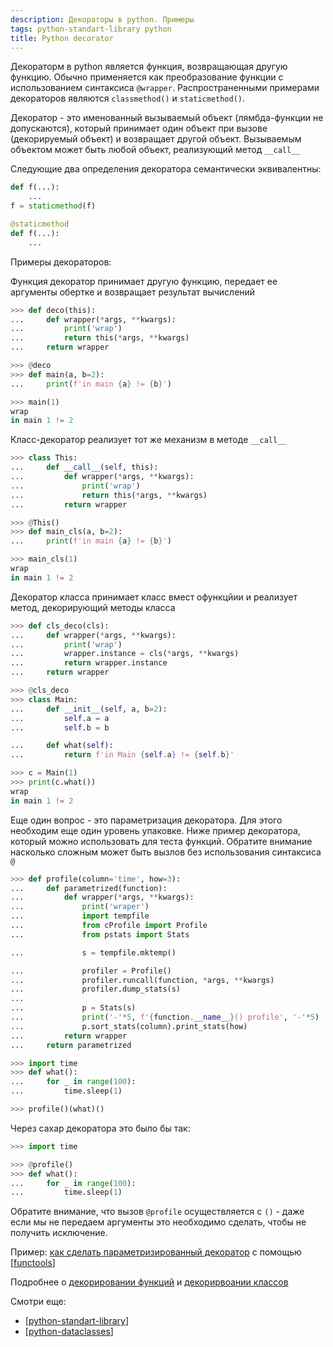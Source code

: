 ```yaml
---
description: Декораторы в python. Примеры
tags: python-standart-library python
title: Python decorator
---
```

Декораторм в python является функция, возвращающая другую функцию. Обычно применяется как преобразование функции с использованием синтаксиса `@wrapper`. Распространенными примерами декораторов являются `classmethod()` и `staticmethod()`.

Декоратор - это именованный вызываемый объект (лямбда-функции не допускаются), который принимает один объект при вызове (декорируемый объект) и возвращает другой объект. Вызываемым объектом может быть любой объект, реализующий метод `__call__`

Cледующие два определения декоратора семантически эквивалентны:

```python
def f(...):
    ...
f = staticmethod(f)

@staticmethod
def f(...):
    ...
```

Примеры декораторов:

Функция декоратор принимает другую функцию, передает ее аргументы обертке и возвращает результат вычислений

```python
>>> def deco(this):
...     def wrapper(*args, **kwargs):
...         print('wrap')
...         return this(*args, **kwargs)
...     return wrapper

>>> @deco
>>> def main(a, b=2):
...     print(f'in main {a} != {b}')

>>> main(1)
wrap
in main 1 != 2
```

Класс-декоратор реализует тот же механизм в методе `__call__`

```python
>>> class This:
...     def __call__(self, this):
...         def wrapper(*args, **kwargs):
...             print('wrap')
...             return this(*args, **kwargs)
...         return wrapper

>>> @This()
>>> def main_cls(a, b=2):
...     print(f'in main {a} != {b}')

>>> main_cls(1)
wrap
in main 1 != 2
```

Декоратор класса принимает класс вмест офункцйии и реализует метод, декорирующий методы класса

```python
>>> def cls_deco(cls):
...     def wrapper(*args, **kwargs):
...         print('wrap')
...         wrapper.instance = cls(*args, **kwargs)
...         return wrapper.instance
...     return wrapper

>>> @cls_deco
>>> class Main:
...     def __init__(self, a, b=2):
...         self.a = a
...         self.b = b

...     def what(self):
...         return f'in Main {self.a} != {self.b}'

>>> c = Main(1)
>>> print(c.what())
wrap
in main 1 != 2
```

Еще один вопрос - это параметризация декоратора. Для этого необходим еще один уровень упаковке. Ниже пример декоратора, который можно использовать для теста функций. Обратите внимание насколько сложным может быть вызлов без использования синтаксиса `@`

```python
>>> def profile(column='time', how=3):
...     def parametrized(function):
...         def wrapper(*args, **kwargs):
...             print('wraper')
...             import tempfile
...             from cProfile import Profile
...             from pstats import Stats

...             s = tempfile.mktemp()

...             profiler = Profile()
...             profiler.runcall(function, *args, **kwargs)
...             profiler.dump_stats(s)
...
...             p = Stats(s)
...             print('-'*5, f'{function.__name__}() profile', '-'*5)
...             p.sort_stats(column).print_stats(how)
...         return wrapper
...     return parametrized

>>> import time
>>> def what():
...     for _ in range(100):
...         time.sleep(1)

>>> profile()(what)()
```

Через сахар декоратора это было бы так:

```python
>>> import time

>>> @profile()
>>> def what():
...     for _ in range(100):
...         time.sleep(1)
```

Обратите внимание, что вызов `@profile` осуществляется с `()` - даже если мы не передаем аргументы это необходимо сделать, чтобы не получить исключение.

Пример: [как сделать параметризированный декоратор](https://stackoverflow.com/a/25827070/15966204) с помощью [[functools]]

Подробнее о [декорировании функций](https://docs.python.org/3/reference/compound_stmts.html#function) и [декорирвоании классов](https://docs.python.org/3/reference/compound_stmts.html#class)

Смотри еще:

- [[python-standart-library]]
- [[python-dataclasses]]

[//begin]: # "Autogenerated link references for markdown compatibility"
[functools]: functools "Functools"
[python-standart-library]: ../lists/python-standart-library "Стандартная библиотека python и полезные ресурсы"
[python-dataclasses]: python-dataclasses "Python dataclasses"
[//end]: # "Autogenerated link references"